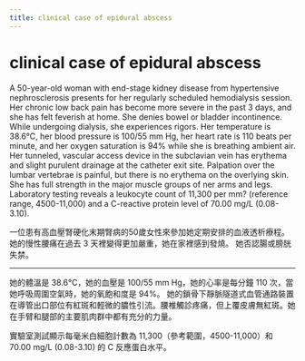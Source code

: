 ```yaml
---
title: clinical case of epidural abscess
---
```

# clinical case of epidural abscess

A 50-year-old woman with end-stage kidney disease from hypertensive nephrosclerosis presents for her regularly scheduled hemodialysis session. Her chronic low back pain has become more severe in the past 3 days, and she has felt feverish at home. She denies bowel or bladder incontinence.
While undergoing dialysis, she experiences rigors. Her temperature is 38.6°C, her blood pressure is 100/55 mm Hg, her heart rate is 110 beats per minute, and her oxygen saturation is 94% while she is breathing ambient air. Her tunneled, vascular access device in the subclavian vein has erythema and slight purulent drainage at the catheter exit site. Palpation over the lumbar vertebrae is painful, but there is no erythema on the overlying skin. She has full strength in the major muscle groups of ner arms and legs.
Laboratory testing reveals a leukocyte count of 11,300 per mm? (reference range, 4500-11,000) and a C-reactive protein level of 70.00 mg/L (0.08-3.10).


一位患有高血壓腎硬化末期腎病的50歲女性來參加她定期安排的血液透析療程。
她的慢性腰痛在過去 3 天裡變得更加嚴重，她在家裡感到發燒。
她否認腸或膀胱失禁。 

---

她的體溫是 38.6°C，她的血壓是 100/55 mm Hg，她的心率是每分鐘 110 次，當她呼吸周圍空氣時，她的氧飽和度是 94%。
她的鎖骨下靜脈隧道式血管通路裝置在導管出口部位有紅斑和輕微的膿性引流。腰椎觸診疼痛，但上覆皮膚無紅斑。她在手臂和腿部的主要肌肉群中都有充分的力量。

實驗室測試顯示每毫米白細胞計數為 11,300（參考範圍，4500-11,000）和 70.00 mg/L (0.08-3.10) 的 C 反應蛋白水平。
